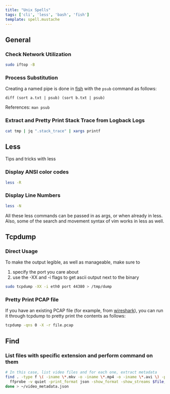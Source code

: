 ```yaml
---
title: "Unix Spells"
tags: ['cli', 'less', 'bash', 'fish']
template: spell.mustache
---
```


## General

### Check Network Utilization

```bash
sudo iftop -B
```

### Process Substitution
Creating a named pipe is done in [fish](https://fishshell.com/) with the `psub` command as follows:

```
diff (sort a.txt | psub) (sort b.txt | psub)
```

References: `man psub`

### Extract and Pretty Print Stack Trace from Logback Logs

```bash
cat tmp | jq ".stack_trace" | xargs printf
```

## Less
Tips and tricks with less

### Display ANSI color codes
```bash
less -R
```

### Display Line Numbers
```bash
less -N
```

All these less commands can be passed in as args, or when already in less.
Also, some of the search and movement syntax of vim works in less as well.

## Tcpdump

### Direct Usage
To make the output legible, as well as manageable, make sure to
1. specify the port you care about
2. use the -XX and -i flags to get ascii output next to the binary

```bash
sudo tcpdump -XX -i eth0 port 44380 > /tmp/dump
```

### Pretty Print PCAP file
If you have an existing PCAP file (for example, from [wireshark](https://www.wireshark.org/)), you can run it through tcpdump to pretty print the contents as follows:

```bash
tcpdump -qns 0 -X -r file.pcap
```


## Find

### List files with specific extension and perform command on them
```bash
# In this case, list video files and for each one, extract metadata
find . -type f \( -iname \*.mkv -o -iname \*.mp4 -o -iname \*.avi \) -print0 | while IFS= read -r -d '' file; do
  ffprobe -v quiet -print_format json -show_format -show_streams $file;
done > ~/video_metadata.json
```
